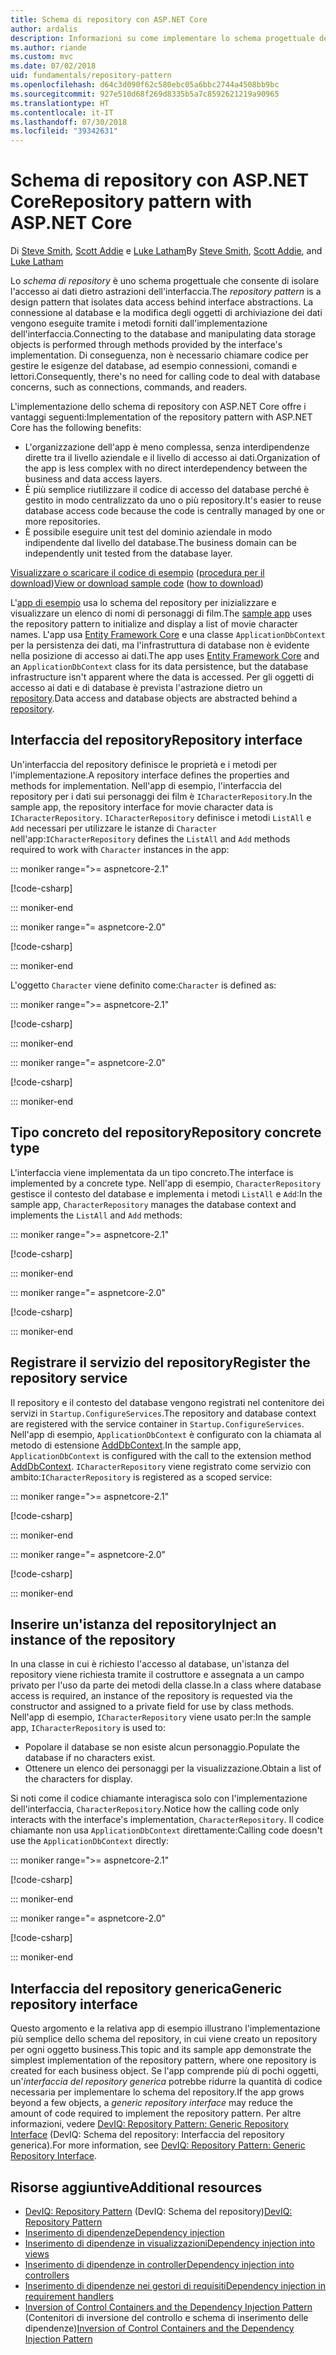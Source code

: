 ```yaml
---
title: Schema di repository con ASP.NET Core
author: ardalis
description: Informazioni su come implementare lo schema progettuale del repository in un'app ASP.NET Core.
ms.author: riande
ms.custom: mvc
ms.date: 07/02/2018
uid: fundamentals/repository-pattern
ms.openlocfilehash: d64c3d090f62c580ebc05a6bbc2744a4508bb9bc
ms.sourcegitcommit: 927e510d68f269d8335b5a7c8592621219a90965
ms.translationtype: HT
ms.contentlocale: it-IT
ms.lasthandoff: 07/30/2018
ms.locfileid: "39342631"
---
```

# <a name="repository-pattern-with-aspnet-core"></a><span data-ttu-id="9b3b0-103">Schema di repository con ASP.NET Core</span><span class="sxs-lookup"><span data-stu-id="9b3b0-103">Repository pattern with ASP.NET Core</span></span>

<span data-ttu-id="9b3b0-104">Di [Steve Smith](https://ardalis.com/), [Scott Addie](https://scottaddie.com) e [Luke Latham](https://github.com/guardrex)</span><span class="sxs-lookup"><span data-stu-id="9b3b0-104">By [Steve Smith](https://ardalis.com/), [Scott Addie](https://scottaddie.com), and [Luke Latham](https://github.com/guardrex)</span></span>

<span data-ttu-id="9b3b0-105">Lo *schema di repository* è uno schema progettuale che consente di isolare l'accesso ai dati dietro astrazioni dell'interfaccia.</span><span class="sxs-lookup"><span data-stu-id="9b3b0-105">The *repository pattern* is a design pattern that isolates data access behind interface abstractions.</span></span> <span data-ttu-id="9b3b0-106">La connessione al database e la modifica degli oggetti di archiviazione dei dati vengono eseguite tramite i metodi forniti dall'implementazione dell'interfaccia.</span><span class="sxs-lookup"><span data-stu-id="9b3b0-106">Connecting to the database and manipulating data storage objects is performed through methods provided by the interface's implementation.</span></span> <span data-ttu-id="9b3b0-107">Di conseguenza, non è necessario chiamare codice per gestire le esigenze del database, ad esempio connessioni, comandi e lettori.</span><span class="sxs-lookup"><span data-stu-id="9b3b0-107">Consequently, there's no need for calling code to deal with database concerns, such as connections, commands, and readers.</span></span>

<span data-ttu-id="9b3b0-108">L'implementazione dello schema di repository con ASP.NET Core offre i vantaggi seguenti:</span><span class="sxs-lookup"><span data-stu-id="9b3b0-108">Implementation of the repository pattern with ASP.NET Core has the following benefits:</span></span>

* <span data-ttu-id="9b3b0-109">L'organizzazione dell'app è meno complessa, senza interdipendenze dirette tra il livello aziendale e il livello di accesso ai dati.</span><span class="sxs-lookup"><span data-stu-id="9b3b0-109">Organization of the app is less complex with no direct interdependency between the business and data access layers.</span></span>
* <span data-ttu-id="9b3b0-110">È più semplice riutilizzare il codice di accesso del database perché è gestito in modo centralizzato da uno o più repository.</span><span class="sxs-lookup"><span data-stu-id="9b3b0-110">It's easier to reuse database access code because the code is centrally managed by one or more repositories.</span></span>
* <span data-ttu-id="9b3b0-111">È possibile eseguire unit test del dominio aziendale in modo indipendente dal livello del database.</span><span class="sxs-lookup"><span data-stu-id="9b3b0-111">The business domain can be independently unit tested from the database layer.</span></span>

<span data-ttu-id="9b3b0-112">[Visualizzare o scaricare il codice di esempio](https://github.com/aspnet/Docs/tree/master/aspnetcore/fundamentals/repository-pattern/samples) ([procedura per il download](xref:tutorials/index#how-to-download-a-sample))</span><span class="sxs-lookup"><span data-stu-id="9b3b0-112">[View or download sample code](https://github.com/aspnet/Docs/tree/master/aspnetcore/fundamentals/repository-pattern/samples) ([how to download](xref:tutorials/index#how-to-download-a-sample))</span></span>

<span data-ttu-id="9b3b0-113">L'[app di esempio](https://github.com/aspnet/Docs/tree/master/aspnetcore/fundamentals/repository-pattern/samples) usa lo schema del repository per inizializzare e visualizzare un elenco di nomi di personaggi di film.</span><span class="sxs-lookup"><span data-stu-id="9b3b0-113">The [sample app](https://github.com/aspnet/Docs/tree/master/aspnetcore/fundamentals/repository-pattern/samples) uses the repository pattern to initialize and display a list of movie character names.</span></span> <span data-ttu-id="9b3b0-114">L'app usa [Entity Framework Core](/ef/core/) e una classe `ApplicationDbContext` per la persistenza dei dati, ma l'infrastruttura di database non è evidente nella posizione di accesso ai dati.</span><span class="sxs-lookup"><span data-stu-id="9b3b0-114">The app uses [Entity Framework Core](/ef/core/) and an `ApplicationDbContext` class for its data persistence, but the database infrastructure isn't apparent where the data is accessed.</span></span> <span data-ttu-id="9b3b0-115">Per gli oggetti di accesso ai dati e di database è prevista l'astrazione dietro un [repository](https://martinfowler.com/eaaCatalog/repository.html).</span><span class="sxs-lookup"><span data-stu-id="9b3b0-115">Data access and database objects are abstracted behind a [repository](https://martinfowler.com/eaaCatalog/repository.html).</span></span>

## <a name="repository-interface"></a><span data-ttu-id="9b3b0-116">Interfaccia del repository</span><span class="sxs-lookup"><span data-stu-id="9b3b0-116">Repository interface</span></span>

<span data-ttu-id="9b3b0-117">Un'interfaccia del repository definisce le proprietà e i metodi per l'implementazione.</span><span class="sxs-lookup"><span data-stu-id="9b3b0-117">A repository interface defines the properties and methods for implementation.</span></span> <span data-ttu-id="9b3b0-118">Nell'app di esempio, l'interfaccia del repository per i dati sui personaggi dei film è `ICharacterRepository`.</span><span class="sxs-lookup"><span data-stu-id="9b3b0-118">In the sample app, the repository interface for movie character data is `ICharacterRepository`.</span></span> <span data-ttu-id="9b3b0-119">`ICharacterRepository` definisce i metodi `ListAll` e `Add` necessari per utilizzare le istanze di `Character` nell'app:</span><span class="sxs-lookup"><span data-stu-id="9b3b0-119">`ICharacterRepository` defines the `ListAll` and `Add` methods required to work with `Character` instances in the app:</span></span>

::: moniker range=">= aspnetcore-2.1"

[!code-csharp[](repository-pattern/samples/2.x/RepositoryPatternSample/Interfaces/ICharacterRepository.cs?name=snippet1)]

::: moniker-end

::: moniker range="= aspnetcore-2.0"

[!code-csharp[](repository-pattern/samples/1.x/RepositoryPatternSample/Interfaces/ICharacterRepository.cs?name=snippet1)]

::: moniker-end

<span data-ttu-id="9b3b0-120">L'oggetto `Character` viene definito come:</span><span class="sxs-lookup"><span data-stu-id="9b3b0-120">`Character` is defined as:</span></span>

::: moniker range=">= aspnetcore-2.1"

[!code-csharp[](repository-pattern/samples/2.x/RepositoryPatternSample/Models/Character.cs?name=snippet1)]

::: moniker-end

::: moniker range="= aspnetcore-2.0"

[!code-csharp[](repository-pattern/samples/1.x/RepositoryPatternSample/Models/Character.cs?name=snippet1)]

::: moniker-end

## <a name="repository-concrete-type"></a><span data-ttu-id="9b3b0-121">Tipo concreto del repository</span><span class="sxs-lookup"><span data-stu-id="9b3b0-121">Repository concrete type</span></span>

<span data-ttu-id="9b3b0-122">L'interfaccia viene implementata da un tipo concreto.</span><span class="sxs-lookup"><span data-stu-id="9b3b0-122">The interface is implemented by a concrete type.</span></span> <span data-ttu-id="9b3b0-123">Nell'app di esempio, `CharacterRepository` gestisce il contesto del database e implementa i metodi `ListAll` e `Add`:</span><span class="sxs-lookup"><span data-stu-id="9b3b0-123">In the sample app, `CharacterRepository` manages the database context and implements the `ListAll` and `Add` methods:</span></span>

::: moniker range=">= aspnetcore-2.1"

[!code-csharp[](repository-pattern/samples/2.x/RepositoryPatternSample/Models/CharacterRepository.cs?name=snippet1)]

::: moniker-end

::: moniker range="= aspnetcore-2.0"

[!code-csharp[](repository-pattern/samples/1.x/RepositoryPatternSample/Models/CharacterRepository.cs?name=snippet1)]

::: moniker-end

## <a name="register-the-repository-service"></a><span data-ttu-id="9b3b0-124">Registrare il servizio del repository</span><span class="sxs-lookup"><span data-stu-id="9b3b0-124">Register the repository service</span></span>

<span data-ttu-id="9b3b0-125">Il repository e il contesto del database vengono registrati nel contenitore dei servizi in `Startup.ConfigureServices`.</span><span class="sxs-lookup"><span data-stu-id="9b3b0-125">The repository and database context are registered with the service container in `Startup.ConfigureServices`.</span></span> <span data-ttu-id="9b3b0-126">Nell'app di esempio, `ApplicationDbContext` è configurato con la chiamata al metodo di estensione [AddDbContext](/dotnet/api/microsoft.extensions.dependencyinjection.entityframeworkservicecollectionextensions.adddbcontext).</span><span class="sxs-lookup"><span data-stu-id="9b3b0-126">In the sample app, `ApplicationDbContext` is configured with the call to the extension method [AddDbContext](/dotnet/api/microsoft.extensions.dependencyinjection.entityframeworkservicecollectionextensions.adddbcontext).</span></span> <span data-ttu-id="9b3b0-127">`ICharacterRepository` viene registrato come servizio con ambito:</span><span class="sxs-lookup"><span data-stu-id="9b3b0-127">`ICharacterRepository` is registered as a scoped service:</span></span>

::: moniker range=">= aspnetcore-2.1"

[!code-csharp[](repository-pattern/samples/2.x/RepositoryPatternSample/Startup.cs?name=snippet1&highlight=4-6,18)]

::: moniker-end

::: moniker range="= aspnetcore-2.0"

[!code-csharp[](repository-pattern/samples/1.x/RepositoryPatternSample/Startup.cs?name=snippet1&highlight=4-6,12)]

::: moniker-end

## <a name="inject-an-instance-of-the-repository"></a><span data-ttu-id="9b3b0-128">Inserire un'istanza del repository</span><span class="sxs-lookup"><span data-stu-id="9b3b0-128">Inject an instance of the repository</span></span>

<span data-ttu-id="9b3b0-129">In una classe in cui è richiesto l'accesso al database, un'istanza del repository viene richiesta tramite il costruttore e assegnata a un campo privato per l'uso da parte dei metodi della classe.</span><span class="sxs-lookup"><span data-stu-id="9b3b0-129">In a class where database access is required, an instance of the repository is requested via the constructor and assigned to a private field for use by class methods.</span></span> <span data-ttu-id="9b3b0-130">Nell'app di esempio, `ICharacterRepository` viene usato per:</span><span class="sxs-lookup"><span data-stu-id="9b3b0-130">In the sample app, `ICharacterRepository` is used to:</span></span>

* <span data-ttu-id="9b3b0-131">Popolare il database se non esiste alcun personaggio.</span><span class="sxs-lookup"><span data-stu-id="9b3b0-131">Populate the database if no characters exist.</span></span>
* <span data-ttu-id="9b3b0-132">Ottenere un elenco dei personaggi per la visualizzazione.</span><span class="sxs-lookup"><span data-stu-id="9b3b0-132">Obtain a list of the characters for display.</span></span>

<span data-ttu-id="9b3b0-133">Si noti come il codice chiamante interagisca solo con l'implementazione dell'interfaccia, `CharacterRepository`.</span><span class="sxs-lookup"><span data-stu-id="9b3b0-133">Notice how the calling code only interacts with the interface's implementation, `CharacterRepository`.</span></span> <span data-ttu-id="9b3b0-134">Il codice chiamante non usa `ApplicationDbContext` direttamente:</span><span class="sxs-lookup"><span data-stu-id="9b3b0-134">Calling code doesn't use the `ApplicationDbContext` directly:</span></span>

::: moniker range=">= aspnetcore-2.1"

[!code-csharp[](repository-pattern/samples/2.x/RepositoryPatternSample/Pages/Index.cshtml.cs?name=snippet1)]

::: moniker-end

::: moniker range="= aspnetcore-2.0"

[!code-csharp[](repository-pattern/samples/1.x/RepositoryPatternSample/Controllers/HomeController.cs?name=snippet1)]

::: moniker-end

## <a name="generic-repository-interface"></a><span data-ttu-id="9b3b0-135">Interfaccia del repository generica</span><span class="sxs-lookup"><span data-stu-id="9b3b0-135">Generic repository interface</span></span>

<span data-ttu-id="9b3b0-136">Questo argomento e la relativa app di esempio illustrano l'implementazione più semplice dello schema del repository, in cui viene creato un repository per ogni oggetto business.</span><span class="sxs-lookup"><span data-stu-id="9b3b0-136">This topic and its sample app demonstrate the simplest implementation of the repository pattern, where one repository is created for each business object.</span></span> <span data-ttu-id="9b3b0-137">Se l'app comprende più di pochi oggetti, un'*interfaccia del repository generica* potrebbe ridurre la quantità di codice necessaria per implementare lo schema del repository.</span><span class="sxs-lookup"><span data-stu-id="9b3b0-137">If the app grows beyond a few objects, a *generic repository interface* may reduce the amount of code required to implement the repository pattern.</span></span> <span data-ttu-id="9b3b0-138">Per altre informazioni, vedere [DevIQ: Repository Pattern: Generic Repository Interface](http://deviq.com/repository-pattern/) (DevIQ: Schema del repository: Interfaccia del repository generica).</span><span class="sxs-lookup"><span data-stu-id="9b3b0-138">For more information, see [DevIQ: Repository Pattern: Generic Repository Interface](http://deviq.com/repository-pattern/).</span></span>

## <a name="additional-resources"></a><span data-ttu-id="9b3b0-139">Risorse aggiuntive</span><span class="sxs-lookup"><span data-stu-id="9b3b0-139">Additional resources</span></span>

* <span data-ttu-id="9b3b0-140">[DevIQ: Repository Pattern](https://deviq.com/repository-pattern/) (DevIQ: Schema del repository)</span><span class="sxs-lookup"><span data-stu-id="9b3b0-140">[DevIQ: Repository Pattern](https://deviq.com/repository-pattern/)</span></span>
* [<span data-ttu-id="9b3b0-141">Inserimento di dipendenze</span><span class="sxs-lookup"><span data-stu-id="9b3b0-141">Dependency injection</span></span>](xref:fundamentals/dependency-injection)
* [<span data-ttu-id="9b3b0-142">Inserimento di dipendenze in visualizzazioni</span><span class="sxs-lookup"><span data-stu-id="9b3b0-142">Dependency injection into views</span></span>](xref:mvc/views/dependency-injection)
* [<span data-ttu-id="9b3b0-143">Inserimento di dipendenze in controller</span><span class="sxs-lookup"><span data-stu-id="9b3b0-143">Dependency injection into controllers</span></span>](xref:mvc/controllers/dependency-injection)
* [<span data-ttu-id="9b3b0-144">Inserimento di dipendenze nei gestori di requisiti</span><span class="sxs-lookup"><span data-stu-id="9b3b0-144">Dependency injection in requirement handlers</span></span>](xref:security/authorization/dependencyinjection)
* <span data-ttu-id="9b3b0-145">[Inversion of Control Containers and the Dependency Injection Pattern](https://www.martinfowler.com/articles/injection.html) (Contenitori di inversione del controllo e schema di inserimento delle dipendenze)</span><span class="sxs-lookup"><span data-stu-id="9b3b0-145">[Inversion of Control Containers and the Dependency Injection Pattern](https://www.martinfowler.com/articles/injection.html)</span></span>
